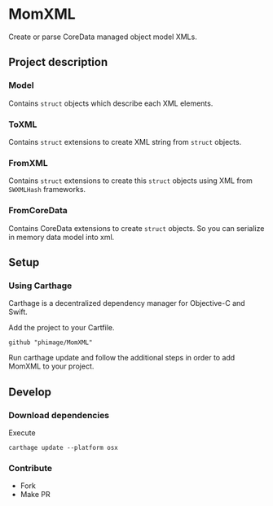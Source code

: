 # MomXML

Create or parse CoreData managed object model XMLs.

## Project description

### Model

Contains `struct` objects which describe each XML elements.

### ToXML
Contains `struct` extensions to create XML string from `struct` objects.

### FromXML

Contains `struct` extensions to create this `struct` objects using XML from `SWXMLHash` frameworks.

### FromCoreData

Contains CoreData extensions to create `struct` objects.
So you can serialize in memory data model into xml.

## Setup

### Using Carthage

Carthage is a decentralized dependency manager for Objective-C and Swift.

Add the project to your Cartfile.
```
github "phimage/MomXML"
```
Run carthage update and follow the additional steps in order to add MomXML to your project.

## Develop

### Download dependencies
Execute
```
carthage update --platform osx
```

### Contribute
- Fork
- Make PR
